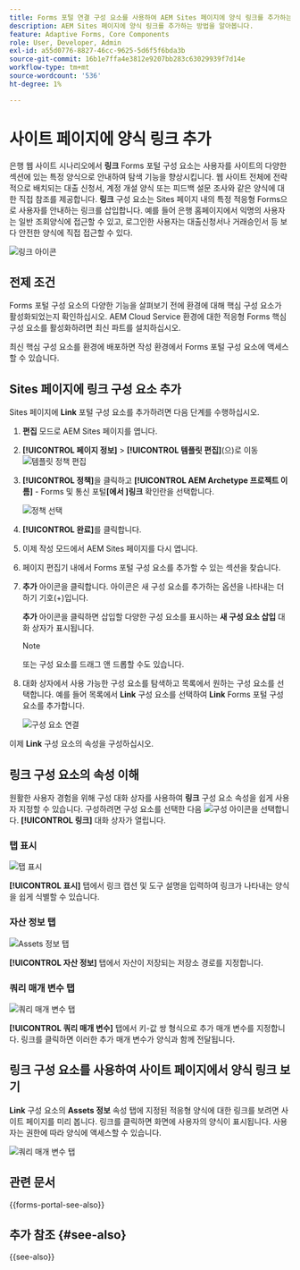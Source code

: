 ```yaml
---
title: Forms 포털 연결 구성 요소를 사용하여 AEM Sites 페이지에 양식 링크를 추가하는 방법
description: AEM Sites 페이지에 양식 링크를 추가하는 방법을 알아봅니다.
feature: Adaptive Forms, Core Components
role: User, Developer, Admin
exl-id: a55d0776-8827-46cc-9625-5d6f5f6bda3b
source-git-commit: 16b1e7ffa4e3812e9207bb283c63029939f7d14e
workflow-type: tm+mt
source-wordcount: '536'
ht-degree: 1%

---
```


# 사이트 페이지에 양식 링크 추가

은행 웹 사이트 시나리오에서 **링크** Forms 포털 구성 요소는 사용자를 사이트의 다양한 섹션에 있는 특정 양식으로 안내하여 탐색 기능을 향상시킵니다. 웹 사이트 전체에 전략적으로 배치되는 대출 신청서, 계정 개설 양식 또는 피드백 설문 조사와 같은 양식에 대한 직접 참조를 제공합니다. **링크** 구성 요소는 Sites 페이지 내의 특정 적응형 Forms으로 사용자를 안내하는 링크를 삽입합니다. 예를 들어 은행 홈페이지에서 익명의 사용자는 일반 조회양식에 접근할 수 있고, 로그인한 사용자는 대출신청서나 거래승인서 등 보다 안전한 양식에 직접 접근할 수 있다.

![링크 아이콘](/help/forms/assets/link-forms.png)

## 전제 조건

Forms 포털 구성 요소의 다양한 기능을 살펴보기 전에 환경에 대해 핵심 구성 요소가 활성화되었는지 확인하십시오. AEM Cloud Service 환경에 대한 적응형 Forms 핵심 구성 요소를 활성화하려면 최신 파트를 설치하십시오.

최신 핵심 구성 요소를 환경에 배포하면 작성 환경에서 Forms 포털 구성 요소에 액세스할 수 있습니다.

## Sites 페이지에 링크 구성 요소 추가

Sites 페이지에 **Link** 포털 구성 요소를 추가하려면 다음 단계를 수행하십시오.

1. **편집** 모드로 AEM Sites 페이지를 엽니다.
1. **[!UICONTROL 페이지 정보]** > **[!UICONTROL 템플릿 편집]**(으)로 이동
   ![템플릿 정책 편집](/help/forms/assets/save-form-as-draft-edit-template.png)

1. **[!UICONTROL 정책]**&#x200B;을 클릭하고 **[!UICONTROL AEM Archetype 프로젝트 이름]** - Forms 및 통신 포털&#x200B;**[에서 ]링크** 확인란을 선택합니다.

   ![정책 선택](/help/forms/assets/add-link.png)

1. **[!UICONTROL 완료]**&#x200B;를 클릭합니다.
1. 이제 작성 모드에서 AEM Sites 페이지를 다시 엽니다.
1. 페이지 편집기 내에서 Forms 포털 구성 요소를 추가할 수 있는 섹션을 찾습니다.

1. **추가** 아이콘을 클릭합니다. 아이콘은 새 구성 요소를 추가하는 옵션을 나타내는 더하기 기호(+)입니다.

   **추가** 아이콘을 클릭하면 삽입할 다양한 구성 요소를 표시하는 **새 구성 요소 삽입** 대화 상자가 표시됩니다.

   >[!NOTE]
   >
   > 또는 구성 요소를 드래그 앤 드롭할 수도 있습니다.

1. 대화 상자에서 사용 가능한 구성 요소를 탐색하고 목록에서 원하는 구성 요소를 선택합니다. 예를 들어 목록에서 **Link** 구성 요소를 선택하여 **Link** Forms 포털 구성 요소를 추가합니다.

   ![구성 요소 연결](/help/forms/assets/add-link-in-sites.png)

이제 **Link** 구성 요소의 속성을 구성하십시오.

## 링크 구성 요소의 속성 이해

원활한 사용자 경험을 위해 구성 대화 상자를 사용하여 **링크** 구성 요소 속성을 쉽게 사용자 지정할 수 있습니다. 구성하려면 구성 요소를 선택한 다음 ![구성 아이콘](assets/configure_icon.png)을 선택합니다. **[!UICONTROL 링크]** 대화 상자가 열립니다.

### 탭 표시

![탭 표시](/help/forms/assets/link-asset-tab.png)

**[!UICONTROL 표시]** 탭에서 링크 캡션 및 도구 설명을 입력하여 링크가 나타내는 양식을 쉽게 식별할 수 있습니다.

### 자산 정보 탭

![Assets 정보 탭](/help/forms/assets/link-asset-info.png)

**[!UICONTROL 자산 정보]** 탭에서 자산이 저장되는 저장소 경로를 지정합니다.

### 쿼리 매개 변수 탭

![쿼리 매개 변수 탭](/help/forms/assets/link-query-tab.png)

**[!UICONTROL 쿼리 매개 변수]** 탭에서 키-값 쌍 형식으로 추가 매개 변수를 지정합니다. 링크를 클릭하면 이러한 추가 매개 변수가 양식과 함께 전달됩니다.

## 링크 구성 요소를 사용하여 사이트 페이지에서 양식 링크 보기

**Link** 구성 요소의 **Assets 정보** 속성 탭에 지정된 적응형 양식에 대한 링크를 보려면 사이트 페이지를 미리 봅니다. 링크를 클릭하면 화면에 사용자의 양식이 표시됩니다. 사용자는 권한에 따라 양식에 액세스할 수 있습니다.

![쿼리 매개 변수 탭](/help/forms/assets/link-forms.png)

## 관련 문서

{{forms-portal-see-also}}

## 추가 참조 {#see-also}

{{see-also}}
